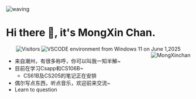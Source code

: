 ![waving](https://capsule-render.vercel.app/api?type=waving&height=200&text=I'm%20MongXin&fontAlign=50&fontAlignY=30&color=8ba6ff&fontColor=ffffff)
# Hi there 👋, it's MongXin Chan.

<div align="center">
  <img src="https://api.visitorbadge.io/api/visitors?path=https%3A%2F%2Fgithub.com%2FMongXinChan&label=Visitor&countColor=%23263759" alt="Visitors"/>
  <img href="https://codetime.dev" alt="VSCODE environment from Windows 11 on June 1,2025" src="https://img.shields.io/endpoint?style=social&color=222&url=https%3A%2F%2Fapi.codetime.dev%2Fv3%2Fusers%2Fshield%3Fuid%3D33095">
</div>

<img align="right" src="https://github-readme-stats.vercel.app/api/top-langs/?username=MongxinChan&theme=tokyonight)](https://github.com/anuraghazra/github-readme-stats" alt="MongXinchan" />



- 来自潮州，有很多称呼，你可以叫我一知半解~
- 目前在学习Csapp和CS106B~
  -   CS61B及CS205的笔记正在安排
- 偶尔写点东西，听点音乐，欢迎前来交流~
- Learn to question




<!---
MongXinChan/MongXinChan is a ✨ special ✨ repository because its `README.md` (this file) appears on your GitHub profile.
You can click the Preview link to take a look at your changes.
--->
